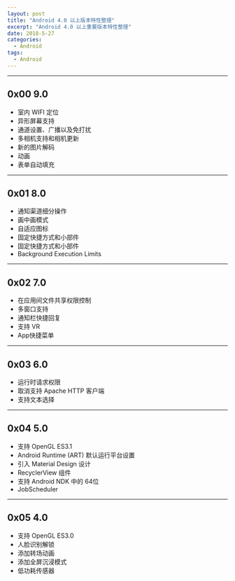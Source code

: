 ```yaml
---
layout: post
title: "Android 4.0 以上版本特性整理"
excerpt: "Android 4.0 以上重要版本特性整理"
date: 2018-5-27
categories:
  - Android
tags:
  - Android
---
```


-------------------

## 0x00 9.0

* 室内 WIFI 定位
* 异形屏幕支持
* 通道设置、广播以及免打扰
* 多相机支持和相机更新
* 新的图片解码
* 动画
* 表单自动填充

-------------------

## 0x01 8.0

* 通知渠道细分操作
* 画中画模式
* 自适应图标
* 固定快捷方式和小部件
* 固定快捷方式和小部件
* Background Execution Limits

-------------------

## 0x02 7.0

* 在应用间文件共享权限控制
* 多窗口支持
* 通知栏快捷回复
* 支持 VR
* App快捷菜单

-------------------

## 0x03 6.0

* 运行时请求权限
* 取消支持 Apache HTTP 客户端
* 支持文本选择

-------------------

## 0x04 5.0

* 支持 OpenGL ES3.1
* Android Runtime (ART) 默认运行平台设置
* 引入 Material Design 设计
* RecyclerView 组件
* 支持 Android NDK 中的 64位
* JobScheduler

-------------------

## 0x05 4.0

* 支持 OpenGL ES3.0
* 人脸识别解锁
* 添加转场动画 
* 添加全屏沉浸模式
* 低功耗传感器